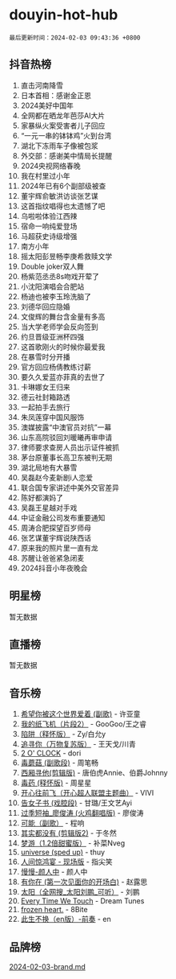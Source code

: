 # douyin-hot-hub

`最后更新时间：2024-02-03 09:43:36 +0800`

## 抖音热榜

1. 直击河南降雪
1. 日本首相：感谢金正恩
1. 2024美好中国年
1. 全网都在晒龙年芭莎AI大片
1. 家暴纵火案受害者儿子回应
1. “一元一串的钵钵鸡”火到台湾
1. 湖北下冻雨车子像被包浆
1. 外交部：感谢美中情局长提醒
1. 2024央视网络春晚
1. 我在村里过小年
1. 2024年已有6个副部级被查
1. 董宇辉俞敏洪访谈张艺谋
1. 这首指纹唱得也太遗憾了吧
1. 乌啦啦体验江西辣
1. 宿命一响纯爱登场
1. 马超获史诗级增强
1. 南方小年
1. 摇太阳彭昱畅李庚希救赎文学
1. Double joker双人舞
1. 杨紫范丞丞8s吻戏开荤了
1. 小沈阳演唱会合肥站
1. 杨迪也被李玉玲洗脑了
1. 刘德华回应隐婚
1. 文俊辉的舞台含金量有多高
1. 当大学老师学会反向签到
1. 约旦晋级亚洲杯四强
1. 这首歌刚火的时候你最爱我
1. 在暴雪时分开播
1. 官方回应杨倩教练讨薪
1. 要久久爱蓝亦菲真的去世了
1. 卡琳娜女王归来
1. 德云社封箱路透
1. 一起拍手去旅行
1. 朱凤莲穿中国风服饰
1. 澳媒披露“中澳官员对抗”一幕
1. 山东高院驳回刘暖曦再审申请
1. 律师要求查房人员出示证件被抓
1. 茅台原董事长高卫东被判无期
1. 湖北局地有大暴雪
1. 吴磊赵今麦新剧i人恋爱
1. 联合国专家讲述中美外交官差异
1. 陈好都演妈了
1. 吴磊王星越对手戏
1. 中证金融公司发布重要通知
1. 周涛合肥探望百岁师母
1. 张艺谋董宇辉说陕西话
1. 原来我的照片里一直有龙
1. 苏醒让爸爸紧急闭麦
1. 2024抖音小年夜晚会

## 明星榜

暂无数据

## 直播榜

暂无数据

## 音乐榜

1. [希望你被这个世界爱着 (副歌)](https://sf5-hl-cdn-tos.douyinstatic.com/obj/tos-cn-ve-2774/oUHCmWQfZlE3QQBKBeD8rCFLpJzPgCpImhsxMt) - 许亚童
1. [我的纸飞机（片段2）](https://sf5-hl-cdn-tos.douyinstatic.com/obj/tos-cn-ve-2774/oM2ZrKcg2CD5AeRB2gkeXOFB1IxAGJdZPazYHf) - GooGoo/王之睿
1. [陷阱（释怀版）](https://sf5-hl-cdn-tos.douyinstatic.com/obj/tos-cn-ve-2774/oE8C21LeZrzKLDFfQYgMzx4GAIHageG5IzayY7) - Zy/白允y
1. [追寻你（万物复苏版）](https://sf3-cdn-tos.douyinstatic.com/obj/tos-cn-ve-2774/oYeAZJsbjIDit9APmBg8u6uDUQnHmoCf3gbo74) - 王天戈/川青
1. [2 O' CLOCK](https://sf5-hl-cdn-tos.douyinstatic.com/obj/tos-cn-ve-2774/oIUBICeqlYQHTigCBOnCMlwBZJkgiBjt1oDfbg) - dori
1. [毒蘑菇 (副歌段)](https://sf6-cdn-tos.douyinstatic.com/obj/tos-cn-ve-2774/ocDEUsfdLjxnlFXtfogBCiQCEqYB7QZgZ8VViM) - 周笔畅
1. [西厢寻他(剪辑版)](https://sf5-hl-cdn-tos.douyinstatic.com/obj/tos-cn-ve-2774/oUsAVfAQKlRNxEv5qxvIB8o5qmIWUcXbzJKJhw) - 唐伯虎Annie、伯爵Johnny
1. [毒药 (释怀版)](https://sf5-hl-cdn-tos.douyinstatic.com/obj/tos-cn-ve-2774/oYILMEAzspdZBIzy4frJNB8ZHPHWAhiwowd4Ad) - 周星星
1. [开心往前飞（开心超人联盟主题曲）](https://sf3-cdn-tos.douyinstatic.com/obj/tos-cn-ve-2774/9d8fb7c82cf1421fb93a9fe925275e0a) - VIVI
1. [告女子书 (戏腔段)](https://sf5-hl-cdn-tos.douyinstatic.com/obj/tos-cn-ve-2774/osCCzFxWgstBDi92ZfBB4ht7gQENBmQMAl0eI6) - 甘璐/王文艺Ayi
1. [过季短袖_廖俊涛 (火鸡翻唱版)](https://sf5-hl-cdn-tos.douyinstatic.com/obj/tos-cn-ve-2774/ogQVJl0tRBKxQgZji7YClFEBrVDeHpPTWfCZbQ) - 廖俊涛
1. [可能（副歌）](https://sf5-hl-cdn-tos.douyinstatic.com/obj/tos-cn-ve-2774/cde1731888894259b333569393c2fb51) - 程响
1. [其实都没有 (剪辑版2)](https://sf5-hl-cdn-tos.douyinstatic.com/obj/tos-cn-ve-2774/oEBNQenHZtBhxYjGgUDQk0BCHTigQafgFlbQ7k) - 于冬然
1. [梦游（1.2倍甜蜜版）](https://sf5-hl-cdn-tos.douyinstatic.com/obj/tos-cn-ve-2774/o4gyAUm8hwufoEABmwVIiQtHsFuGzAEEWtNMzo) - 补菜Nveg
1. [universe (sped up)](https://sf3-cdn-tos.douyinstatic.com/obj/tos-cn-ve-2774/oIQnurQLDCsdYeegkM4CKuVb23MZBXtX6QB8bv) - thuy
1. [人间惊鸿宴 - 现场版](https://sf5-hl-cdn-tos.douyinstatic.com/obj/tos-cn-ve-2774/osF4mrPePAf2Yv8Wfr5fATCHZwL5h1QiGQAKwz) - 指尖笑
1. [慢慢-颜人中](https://sf5-hl-cdn-tos.douyinstatic.com/obj/tos-cn-ve-2774/ocjHNfBXdBxQNC8ZGAeoLMFTUgtBg8bkExunDC) - 颜人中
1. [有你在 (第一次见面你的开场白)](https://sf5-hl-cdn-tos.douyinstatic.com/obj/tos-cn-ve-2774/oAthrQ3ClJBfI57uBoFEgNDYtNCZ0TSYQQfxQ0) - 赵露思
1. [太阳（全网搜_太阳刘鹏_可听）](https://sf3-cdn-tos.douyinstatic.com/obj/tos-cn-ve-2774/ogWbyIQnlBFImVbeDocRdCIYtBHlbJXgfZMvgz) - 刘鹏
1. [Every Time We Touch](https://sf5-hl-cdn-tos.douyinstatic.com/obj/tos-cn-ve-2774/ogN6lUKQeBBfEVhIOMikG1CcJjugxk1tztZyhP) - Dream Tunes
1. [frozen heart.](https://sf3-cdn-tos.douyinstatic.com/obj/tos-cn-ve-2774/oIIWJfyjIACZA9zQMtnJ6hQQhFC4vhCupoRBsO) - 8Bite
1. [此生不换（en版）-前奏](https://sf3-cdn-tos.douyinstatic.com/obj/tos-cn-ve-2774/oMDvUGwhKrKYDEqXiMYEwxZqBWIJFA92CiLAO) - en

## 品牌榜

[2024-02-03-brand.md](2024-02-03-brand.md)
